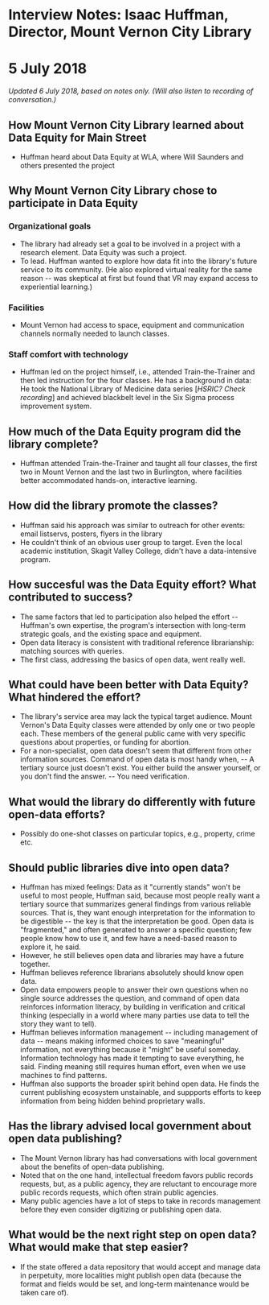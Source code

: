 #  Interview Notes: Isaac Huffman, Director, Mount Vernon City Library
#  5 July 2018
*Updated 6 July 2018, based on notes only. (Will also listen to recording of conversation.)*

## How Mount Vernon City Library learned about Data Equity for Main Street
- Huffman heard about Data Equity at WLA, where Will Saunders and others presented the project

## Why Mount Vernon City Library chose to participate in Data Equity
### Organizational goals
- The library had already set a goal to be involved in a project with a research element. Data Equity was such a project.
- To lead. Huffman wanted to explore how data fit into the library's future service to its community. (He also explored virtual reality for the same reason -- was skeptical at first but found that VR may expand access to experiential learning.)
### Facilities
- Mount Vernon had access to space, equipment and communication channels normally needed to launch classes.
### Staff comfort with technology
- Huffman led on the project himself, i.e., attended Train-the-Trainer and then led instruction for the four classes. He has a background in data: He took the National Library of Medicine data series [*HSRIC? Check recording*] and achieved blackbelt level in the Six Sigma process improvement system. 

## How much of the Data Equity program did the library complete?
- Huffman attended Train-the-Trainer and taught all four classes, the first two in Mount Vernon and the last two in Burlington, where facilities better accommodated hands-on, interactive learning.

## How did the library promote the classes?
- Huffman said his approach was similar to outreach for other events: email listservs, posters, flyers in the library
- He couldn't think of an obvious user group to target. Even the local academic institution, Skagit Valley College, didn't have a data-intensive program. 

## How succesful was the Data Equity effort? What contributed to success?
- The same factors that led to participation also helped the effort -- Huffman's own expertise, the program's intersection with long-term strategic goals, and the existing space and equipment. 
- Open data literacy is consistent with traditional reference librarianship: matching sources with queries. 
- The first class, addressing the basics of open data, went really well. 

## What could have been better with Data Equity? What hindered the effort?
- The library's service area may lack the typical target audience. Mount Vernon's Data Equity classes were attended by only one or two people each. These members of the general public came with very specific questions about properties, or funding for abortion. 
- For a non-specialist, open data doesn't seem that different from other information sources. Command of open data is most handy when,
-- A tertiary source just doesn't exist. You either build the answer yourself, or you don't find the answer.
-- You need verification. 

## What would the library do differently with future open-data efforts?
- Possibly do one-shot classes on particular topics, e.g., property, crime etc. 

## Should public libraries dive into open data?
- Huffman has mixed feelings: Data as it "currently stands" won't be useful to most people, Huffman said, because most people really want a tertiary source that summarizes general findings from various reliable sources. That is, they want enough interpretation for the information to be digestible -- the key is that the interpretation be good. Open data is "fragmented," and often generated to answer a specific question; few people know how to use it, and few have a need-based reason to explore it, he said. 
- However, he still believes open data and libraries may have a future together. 
- Huffman believes reference librarians absolutely should know open data. 
- Open data empowers people to answer their own questions when no single source addresses the question, and command of open data reinforces information literacy, by building in verification and critical thinking (especially in a world where many parties use data to tell the story they want to tell).
- Huffman believes information management -- including management of data -- means making informed choices to save "meaningful" information, not everything because it "might" be useful someday. Information technology has made it tempting to save everything, he said. Finding meaning still requires human effort, even when we use machines to find patterns. 
- Huffman also supports the broader spirit behind open data. He finds the current publishing ecosystem unstainable, and suppports efforts to keep information from being hidden behind proprietary walls.

## Has the library advised local government about open data publishing?
- The Mount Vernon library has had conversations with local government about the benefits of open-data publishing. 
- Noted that on the one hand, intellectual freedom favors public records requests, but, as a public agency, they are reluctant to encourage more public records requests, which often strain public agencies. 
- Many public agencies have a lot of steps to take in records management before they even consider digitizing or publishing open data. 

## What would be the next right step on open data? What would make that step easier?
- If the state offered a data repository that would accept and manage data in perpetuity, more localities might publish open data (because the format and fields would be set, and long-term maintenance would be taken care of).



 
